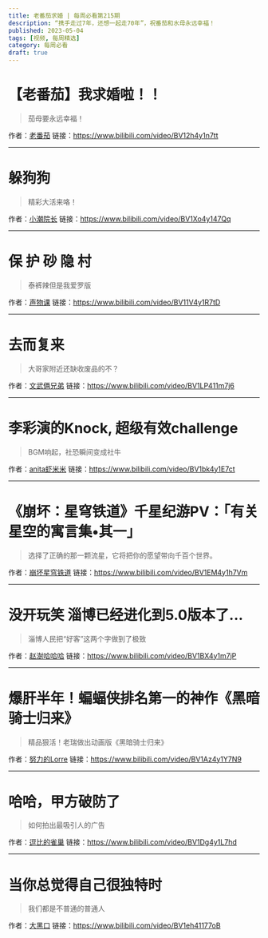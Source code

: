 ```yaml
---
title: 老番茄求婚 | 每周必看第215期
description: “携手走过7年，还想一起走70年”，祝番茄和水母永远幸福！
published: 2023-05-04
tags: [视频, 每周精选]
category: 每周必看
draft: true
---
```


# 【老番茄】我求婚啦！！
> 茄母要永远幸福！

作者：[老番茄](https://space.bilibili.com/546195)
链接：https://www.bilibili.com/video/BV12h4y1n7tt

---

# 躲狗狗
> 精彩大活来咯！

作者：[小潮院长](https://space.bilibili.com/5970160)
链接：https://www.bilibili.com/video/BV1Xo4y147Qq

---

# 保  护  砂  隐  村
> 泰裤辣但是我爱罗版

作者：[声物课](https://space.bilibili.com/308693140)
链接：https://www.bilibili.com/video/BV11V4y1R7tD

---

# 去而复来
> 大哥家附近还缺收废品的不？

作者：[文武俩兄弟](https://space.bilibili.com/281284373)
链接：https://www.bilibili.com/video/BV1LP411m7j6

---

# 李彩演的Knock, 超级有效challenge
> BGM响起，社恐瞬间变成社牛

作者：[anita虾米米](https://space.bilibili.com/33130216)
链接：https://www.bilibili.com/video/BV1bk4y1E7ct

---

# 《崩坏：星穹铁道》千星纪游PV：「有关星空的寓言集•其一」
> 选择了正确的那一颗流星，它将把你的愿望带向千百个世界。

作者：[崩坏星穹铁道](https://space.bilibili.com/1340190821)
链接：https://www.bilibili.com/video/BV1EM4y1h7Vm

---

# 没开玩笑  淄博已经进化到5.0版本了...
> 淄博人民把“好客”这两个字做到了极致

作者：[赵澍哈哈哈](https://space.bilibili.com/409776240)
链接：https://www.bilibili.com/video/BV1BX4y1m7jP

---

# 爆肝半年！蝙蝠侠排名第一的神作《黑暗骑士归来》
> 精品狠活！老瑞做出动画版《黑暗骑士归来》

作者：[努力的Lorre](https://space.bilibili.com/7487399)
链接：https://www.bilibili.com/video/BV1Az4y1Y7N9

---

# 哈哈，甲方破防了
> 如何拍出最吸引人的广告

作者：[逗比的雀巢](https://space.bilibili.com/5294454)
链接：https://www.bilibili.com/video/BV1Dg4y1L7hd

---

# 当你总觉得自己很独特时
> 我们都是不普通的普通人

作者：[大黑口](https://space.bilibili.com/293690540)
链接：https://www.bilibili.com/video/BV1eh41177oB

